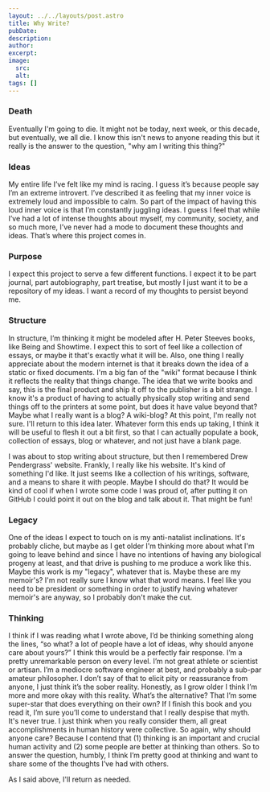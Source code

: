```yaml
---
layout: ../../layouts/post.astro
title: Why Write?
pubDate: 
description: 
author: 
excerpt: 
image:
  src: 
  alt:
tags: []
---
```


### Death
Eventually I'm going to die. It might not be today, next week, or this decade, but eventually, we all die. I know this isn't news to anyone reading this but it really is the answer to the question, "why am I writing this thing?"

### Ideas
My entire life I’ve felt like my mind is racing. I guess it’s because people say I’m an extreme introvert. I’ve described it as feeling that my inner voice is extremely loud and impossible to calm. So part of the impact of having this loud inner voice is that I’m constantly juggling ideas. I guess I feel that while I’ve had a lot of intense thoughts about myself, my community, society, and so much more, I’ve never had a mode to document these thoughts and ideas. That’s where this project comes in.

### Purpose
I expect this project to serve a few different functions. I expect it to be part journal, part autobiography, part treatise, but mostly I just want it to be a repository of my ideas. I want a record of my thoughts to persist beyond me.

### Structure
In structure, I’m thinking it might be modeled after H. Peter Steeves books, like Being and Showtime. I expect this to sort of feel like a collection of essays, or maybe it that's exactly what it will be. Also, one thing I really appreciate about the modern internet is that it breaks down the idea of a static or fixed documents. I'm a big fan of the "wiki" format because I think it reflects the reality that things change. The idea that we write books and say, this is the final product and ship it off to the publisher is a bit strange. I know it's a product of having to actually physically stop writing and send things off to the printers at some point, but does it have value beyond that? Maybe what I really want is a blog? A wiki-blog? At this point, I'm really not sure. I'll return to this idea later. Whatever form this ends up taking, I think it will be useful to flesh it out a bit first, so that I can actually populate a book, collection of essays, blog or whatever, and not just have a blank page.

I was about to stop writing about structure, but then I remembered Drew Pendergrass' website. Frankly, I really like his website. It's kind of something I'd like. It just seems like a collection of his writings, software, and a means to share it with people. Maybe I should do that? It would be kind of cool if when I wrote some code I was proud of, after putting it on GitHub I could point it out on the blog and talk about it. That might be fun!

### Legacy
One of the ideas I expect to touch on is my anti-natalist inclinations. It's probably cliche, but maybe as I get older I'm thinking more about what I'm going to leave behind and since I have no intentions of having any biological progeny at least, and that drive is pushing to me produce a work like this. Maybe this work is my "legacy", whatever that is. Maybe these are my memoir's? I'm not really sure I know what that word means. I feel like you need to be president or something in order to justify having whatever memoir's are anyway, so I probably don't make the cut.

### Thinking
I think if I was reading what I wrote above, I’d be thinking something along the lines, “so what? a lot of people have a lot of ideas, why should anyone care about yours?” I think this would be a perfectly fair response. I’m a pretty unremarkable person on every level. I’m not great athlete or scientist or artisan. I’m a mediocre software engineer at best, and probably a sub-par amateur philosopher. I don’t say of that to elicit pity or reassurance from anyone, I just think it’s the sober reality. Honestly, as I grow older I think I’m more and more okay with this reality. What’s the alternative? That I’m some super-star that does everything on their own? If I finish this book and you read it, I’m sure you’ll come to understand that I really despise that myth. It's never true. I just think when you really consider them, all great accomplishments in human history were collective. So again, why should anyone care? Because I contend that (1) thinking is an important and crucial human activity and (2) some people are better at thinking than others. So to answer the question, humbly, I think I’m pretty good at thinking and want to share some of the thoughts I’ve had with others.

As I said above, I'll return as needed.